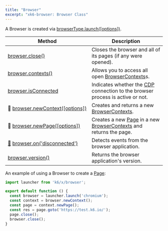 ```yaml
---
title: "Browser"
excerpt: "xk6-browser: Browser Class"
---
```


A Browser is created via [browserType.launch([options])](/javascript-api/xk6-browser/browsertype/#browsertype-launch-options).

| Method                                                                                                                                                                         | Description                                                                                                                                           |
|--------------------------------------------------------------------------------------------------------------------------------------------------------------------------------|-------------------------------------------------------------------------------------------------------------------------------------------------------|
| <nobr>[browser.close()](/javascript-api/xk6-browser/browser/close)</nobr>                                                                                                      | Closes the browser and all of its pages (if any were opened).                                                                                         |
| <nobr>[browser.contexts()](/javascript-api/xk6-browser/browser/contexts)</nobr>                                                                                                | Allows you to access all open [BrowserContexts](/javascript-api/xk6-browser/browsercontext/)s.                                                        |
| <nobr>[browser.isConnected](/javascript-api/xk6-browser/browser/isconnected)</nobr>                                                                                            | Indicates whether the [CDP](https://chromedevtools.github.io/devtools-protocol/) connection to the browser process is active or not.                  |
| <nobr><span title="Work in progress">🚧</span> [browser.newContext([options])](/javascript-api/xk6-browser/browser/newcontext/)</nobr>                                         | Creates and returns a new [BrowserContexts](/javascript-api/xk6-browser/browsercontext/).                                                             |
| <nobr><span title="Work in progress">🚧</span> [browser.newPage([options])](/javascript-api/xk6-browser/browser/newpage)</nobr>                                                | Creates a new [Page](/javascript-api/xk6-browser/page/) in a new [BrowserContexts](/javascript-api/xk6-browser/browsercontext/) and returns the page. |
| <nobr><span title="Work in progress">[🚧](https://github.com/grafana/xk6-browser/issues/96)</span> [browser.on('disconnected')](/javascript-api/xk6-browser/browser/on)</nobr> | Detects events from the browser application.                                                                                                          |
| <nobr>[browser.version()](/javascript-api/xk6-browser/browser/version)</nobr>                                                                                                  | Returns the browser application's version.                                                                                                            |

An example of using a Browser to create a [Page](/javascript-api/xk6-browser/page):

```javascript
import launcher from 'k6/x/browser';

export default function () {
  const browser = launcher.launch('chromium');
  const context = browser.newContext();
  const page = context.newPage();
  const res = page.goto('https://test.k6.io/');
  page.close();
  browser.close();
}
```
